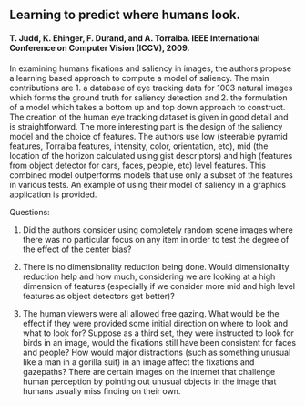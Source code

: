 ## Learning to predict where humans look. 

#### T. Judd, K. Ehinger, F. Durand, and A. Torralba. IEEE International Conference on Computer Vision (ICCV), 2009. 

In examining humans fixations and saliency in images, the authors propose a learning based approach to compute a model of saliency. The main contributions are 1. a database of eye tracking data for 1003 natural images which forms the ground truth for saliency detection and 2. the formulation of a model which takes a bottom up and top down approach to construct. The creation of the human eye tracking dataset is given in good detail and is straightforward. The more interesting part is the design of the saliency model and the choice of features. The authors use low (steerable pyramid features, Torralba features, intensity, color, orientation, etc), mid (the location of the horizon calculated using gist descriptors) and high (features from object detector for cars, faces, people, etc) level features. This combined model outperforms models that use only a subset of the features in various tests. An example of using their model of saliency in a graphics application is provided.

Questions:
1. Did the authors consider using completely random scene images where there was no particular focus on any item in order to test the degree of the effect of the center bias?

2. There is no dimensionality reduction being done. Would dimensionality reduction help and how much, considering we are looking at a high dimension of features (especially if we consider more mid and high level features as object detectors get better)?

3. The human viewers were all allowed free gazing. What would be the effect if they were provided some initial direction on where to look and what to look for? Suppose as a third set, they were instructed to look for birds in an image, would the fixations still have been consistent for faces and people? How would major distractions (such as something unusual like a man in a gorilla suit) in an image affect the fixations and gazepaths? There are certain images on the internet that challenge human perception by pointing out unusual objects in the image that humans usually miss finding on their own.